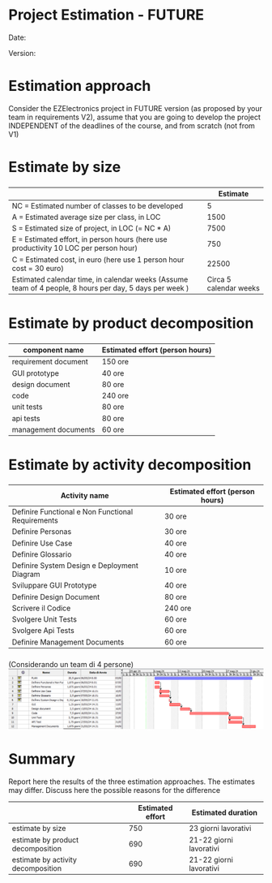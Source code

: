 # Project Estimation - FUTURE
Date:

Version:


# Estimation approach
Consider the EZElectronics  project in FUTURE version (as proposed by your team in requirements V2), assume that you are going to develop the project INDEPENDENT of the deadlines of the course, and from scratch (not from V1)
# Estimate by size
### 
|             | Estimate                        |             
| ----------- | ------------------------------- |  
| NC =  Estimated number of classes to be developed   |             5                |             
|  A = Estimated average size per class, in LOC       |                1500           | 
| S = Estimated size of project, in LOC (= NC * A) | 7500 |
| E = Estimated effort, in person hours (here use productivity 10 LOC per person hour)  |           750                           |   
| C = Estimated cost, in euro (here use 1 person hour cost = 30 euro) | 22500| 
| Estimated calendar time, in calendar weeks (Assume team of 4 people, 8 hours per day, 5 days per week ) |       Circa 5 calendar weeks              |               

# Estimate by product decomposition
### 
|         component name    | Estimated effort (person hours)   |             
| ----------- | ------------------------------- | 
|requirement document    | 150 ore |
| GUI prototype | 40 ore |
|design document | 80 ore|
|code |240 ore|
| unit tests | 80 ore|
| api tests |80 ore |
| management documents  | 60 ore|



# Estimate by activity decomposition
### 
|         Activity name    | Estimated effort (person hours)   |             
| ----------- | ------------------------------- | 
| Definire Functional e Non Functional Requirements | 30 ore |
| Definire Personas | 30 ore | 
| Definire Use Case | 40 ore |
| Definire Glossario | 40 ore |
| Definire System Design e Deployment Diagram | 10 ore |
| Sviluppare GUI Prototype | 40 ore |
| Definire Design Document | 80 ore |
| Scrivere il Codice | 240 ore |
| Svolgere Unit Tests | 60 ore |
| Svolgere Api Tests | 60 ore |
| Definire Management Documents | 60 ore |
###
(Considerando un team di 4 persone)
![alt text](resources/Ganttv2.png)


# Summary

Report here the results of the three estimation approaches. The  estimates may differ. Discuss here the possible reasons for the difference

|             | Estimated effort                        |   Estimated duration |          
| ----------- | ------------------------------- | ---------------|
| estimate by size |750| 23 giorni lavorativi
| estimate by product decomposition |690| 21-22 giorni lavorativi
| estimate by activity decomposition |690| 21-22 giorni lavorativi




